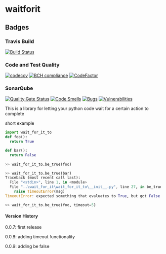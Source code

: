 # waitforit
## Badges
### Travis Build
[![Build Status](https://travis-ci.com/studioj/wait_for_it.svg?branch=master)](https://travis-ci.com/studioj/wait_for_it)

### Code and Test Quality
[![codecov](https://codecov.io/gh/studioj/wait_for_it/branch/master/graph/badge.svg)](https://codecov.io/gh/studioj/wait_for_it)
[![BCH compliance](https://bettercodehub.com/edge/badge/studioj/wait_for_it?branch=master)](https://bettercodehub.com/)
[![CodeFactor](https://www.codefactor.io/repository/github/studioj/wait_for_it/badge)](https://www.codefactor.io/repository/github/studioj/wait_for_it)

### SonarQube
[![Quality Gate Status](https://sonarcloud.io/api/project_badges/measure?project=studioj_wait_for_it&metric=alert_status)](https://sonarcloud.io/dashboard?id=studioj_wait_for_it)
[![Code Smells](https://sonarcloud.io/api/project_badges/measure?project=studioj_wait_for_it&metric=code_smells)](https://sonarcloud.io/dashboard?id=studioj_wait_for_it)
[![Bugs](https://sonarcloud.io/api/project_badges/measure?project=studioj_wait_for_it&metric=bugs)](https://sonarcloud.io/dashboard?id=studioj_wait_for_it)
[![Vulnerabilities](https://sonarcloud.io/api/project_badges/measure?project=studioj_wait_for_it&metric=vulnerabilities)](https://sonarcloud.io/dashboard?id=studioj_wait_for_it)

This is a library for letting your python code wait for a certain action to complete

short example

```python
import wait_for_it_to
def foo():
  return True

def bar():
  return False
  
>> wait_for_it_to.be_true(foo)

>> wait_for_it_to.be_true(bar)
Traceback (most recent call last):
  File "<stdin>", line 1, in <module>
  File "..\wait_for_it\wait_for_it_to\__init__.py", line 27, in be_true
    raise TimeoutError(msg)
TimeoutError: expected something that evaluates to True, but got False instead

>> wait_for_it_to.be_true(foo, timeout=5)
```
#### Version History
0.0.7: first release

0.0.8: adding timeout functionality

0.0.9: adding be false